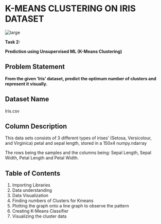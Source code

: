 # K-MEANS CLUSTERING ON IRIS DATASET

![large](https://user-images.githubusercontent.com/85668824/124927198-fe4b0400-e01b-11eb-88b3-117e9beca0e0.png)

 **Task 2:** 

<b>Prediction using Unsupervised ML (K-Means Clustering)</b>

## Problem Statement

<b>From the given ‘Iris’ dataset, predict the optimum number of clusters and represent it visually.</b>

## Dataset Name

Iris.csv

## Column Description

This data sets consists of 3 different types of irises’ (Setosa, Versicolour, and Virginica) petal and sepal length, stored in a 150x4 numpy.ndarray

The rows being the samples and the columns being: Sepal Length, Sepal Width, Petal Length and Petal Width.

## Table of Contents

1. Importing Libraries
2. Data understanding
3. Data Visualization
4. Finding numbers of Clusters for Kmeans
5. Plotting the graph onto a line graph to observe the pattern
6. Creating K-Means Classifier
7. Visualizing the cluster data
